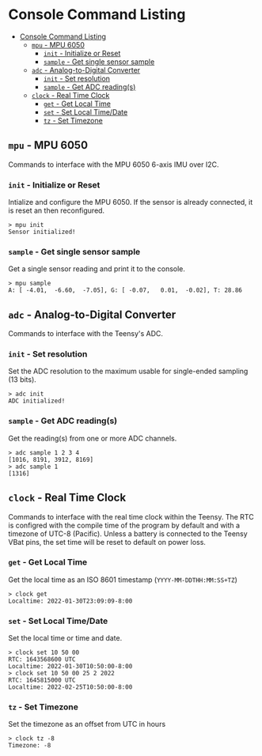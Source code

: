 # Console Command Listing
- [Console Command Listing](#console-command-listing)
  - [`mpu` - MPU 6050](#mpu---mpu-6050)
    - [`init` - Initialize or Reset](#init---initialize-or-reset)
    - [`sample` - Get single sensor sample](#sample---get-single-sensor-sample)
  - [`adc` - Analog-to-Digital Converter](#adc---analog-to-digital-converter)
    - [`init` - Set resolution](#init---set-resolution)
    - [`sample` - Get ADC reading(s)](#sample---get-adc-readings)
  - [`clock` - Real Time Clock](#clock---real-time-clock)
    - [`get` - Get Local Time](#get---get-local-time)
    - [`set` - Set Local Time/Date](#set---set-local-timedate)
    - [`tz` - Set Timezone](#tz---set-timezone)

## `mpu` - MPU 6050
Commands to interface with the MPU 6050 6-axis IMU over I2C.

### `init` - Initialize or Reset
Intialize and configure the MPU 6050. If the sensor is already connected, it is reset an then reconfigured.
```
> mpu init
Sensor initialized!
```

### `sample` - Get single sensor sample
Get a single sensor reading and print it to the console.
```
> mpu sample
A: [ -4.01,  -6.60,  -7.05], G: [ -0.07,   0.01,  -0.02], T: 28.86
```

## `adc` - Analog-to-Digital Converter
Commands to interface with the Teensy's ADC.

### `init` - Set resolution
Set the ADC resolution to the maximum usable for single-ended sampling (13 bits).
```
> adc init
ADC initialized!
```

### `sample` - Get ADC reading(s)
Get the reading(s) from one or more ADC channels.
```
> adc sample 1 2 3 4
[1016, 8191, 3912, 8169]
> adc sample 1
[1316]
```

## `clock` - Real Time Clock
Commands to interface with the real time clock within the Teensy. The RTC is configred with the compile time of the program by default and with a timezone of UTC-8 (Pacific). Unless a battery is connected to the Teensy VBat pins, the set time will be reset to default on power loss.

### `get` - Get Local Time
Get the local time as an ISO 8601 timestamp (`YYYY-MM-DDTHH:MM:SS+TZ`)
```
> clock get
Localtime: 2022-01-30T23:09:09-8:00
```

### `set` - Set Local Time/Date
Set the local time or time and date.
```
> clock set 10 50 00
RTC: 1643568600 UTC
Localtime: 2022-01-30T10:50:00-8:00
> clock set 10 50 00 25 2 2022
RTC: 1645815000 UTC
Localtime: 2022-02-25T10:50:00-8:00
```

### `tz` - Set Timezone
Set the timezone as an offset from UTC in hours
```
> clock tz -8
Timezone: -8
```

